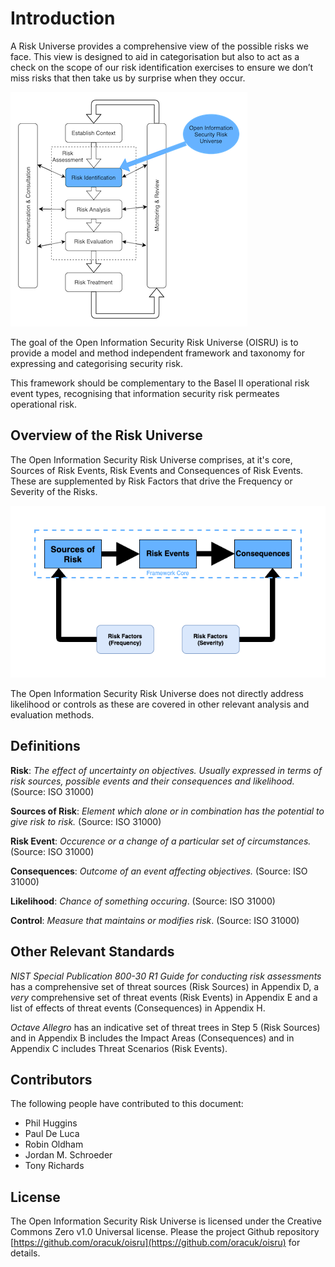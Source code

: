 # Introduction

A Risk Universe provides a comprehensive view of the possible risks we face. This view is designed to aid in categorisation but also to act as a check on the scope of our risk identification exercises to ensure we don’t miss risks that then take us by surprise when they occur.

![](riskmanage.png)

The goal of the Open Information Security Risk Universe (OISRU) is to provide a model and method independent framework and taxonomy for expressing and categorising security risk.

This framework should be complementary to the Basel II operational risk event types, recognising that information security risk permeates operational risk.

## Overview of the Risk Universe

The Open Information Security Risk Universe comprises, at it's core, Sources of Risk Events, Risk Events and Consequences of Risk Events. These are supplemented by Risk Factors that drive the Frequency or Severity of the Risks.

![](osiru.png)

The Open Information Security Risk Universe does not directly address likelihood or controls as these are covered in other relevant analysis and evaluation methods.

## Definitions

**Risk**: *The effect of uncertainty on objectives. Usually expressed in terms of risk sources, possible events and their consequences and likelihood.* (Source: ISO 31000)

**Sources of Risk**: *Element which alone or in combination has the potential to give risk to risk.* (Source: ISO 31000)

**Risk Event**:  *Occurence or a change of a particular set of circumstances.* (Source: ISO 31000)

**Consequences**: *Outcome of an event affecting objectives.* (Source: ISO 31000)

**Likelihood**: *Chance of something occuring*. (Source: ISO 31000)

**Control**: *Measure that maintains or modifies risk*. (Source: ISO 31000)

## Other Relevant Standards

*NIST Special Publication 800-30 R1 Guide for conducting risk assessments* has a comprehensive set of threat sources (Risk Sources) in Appendix D, a *very* comprehensive set of threat events (Risk Events) in Appendix E and a list of effects of threat events (Consequences) in Appendix H.

*Octave Allegro* has an indicative set of threat trees in Step 5 (Risk Sources) and in Appendix B includes the Impact Areas (Consequences) and in Appendix C includes Threat Scenarios (Risk Events).

## Contributors

The following people have contributed to this document:

* Phil Huggins
* Paul De Luca
* Robin Oldham
* Jordan M. Schroeder
* Tony Richards

## License

 The Open Information Security Risk Universe is licensed under the Creative Commons Zero v1.0 Universal license. Please the project Github repository [https://github.com/oracuk/oisru](https://github.com/oracuk/oisru) for details.

  
